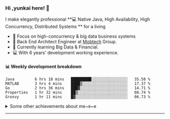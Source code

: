 ### Hi ,yunkai here! :wave: 

I make elegantly professional **💻 Native Java, High Availability, High Concurrency, Distributed Systems ** for a living

* 🧐   Focus on high-concurrency & big data business systems
* 💼   Back End Architect Engineer at [Mobtech](https://www.mob.com/) Group.
* 🌱   Currently learning Big Data & Financial.
* 💻   With 6 years' development working experience.

#### :bar_chart: Weekly development breakdown

<!--START_SECTION:waka-->
```text
Java         6 hrs 18 mins   █████████░░░░░░░░░░░░░░░░   35.58 % 
MATLAB       3 hrs 4 mins    ████▒░░░░░░░░░░░░░░░░░░░░   17.37 % 
Go           2 hrs 36 mins   ███▓░░░░░░░░░░░░░░░░░░░░░   14.71 % 
Properties   1 hr 32 mins    ██▒░░░░░░░░░░░░░░░░░░░░░░   08.74 % 
Groovy       1 hr 11 mins    █▓░░░░░░░░░░░░░░░░░░░░░░░   06.73 % 
```
<!--END_SECTION:waka-->

<details>
  <summary>Some other achievements about me~e~e</summary>
  <br>

* 👑   Some GitHub statistical reports:

<p align="center">
<img align="center" src="https://github-readme-stats.vercel.app/api/top-langs/?username=JanYunkai&hide_langs_below=1&theme=default&line_height=27&layout=compact" />
<img align="center" src="https://github-readme-stats.vercel.app/api?username=JanYunkai&show_icons=true&count_private=true&include_all_commits=true&line_height=21&layout=compact" alt="halfrost's Github Stats" />
<img align="center" src="https://github-profile-trophy.vercel.app/?username=JanYunkai&column=7" alt="JanYunkai's Github Trophy" />
</p>

</details>

---
